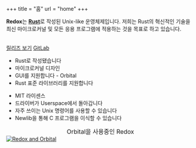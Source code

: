 +++
title = "홈"
url = "home"
+++
<div class="row install-row">
  <div class="col-md-8">
    <p class="pitch">
      <b>Redox</b>는 <a style="color: inherit;" href="https://www.rust-lang.org/"><b>Rust</b></a>로 작성된 Unix-like 운영체제입니다.
      저희는 Rust의 혁신적인 기술을 최신 마이크로커널 및 모든 응용 프로그램에 적용하는 것을 목표로 하고 있습니다.
    </p>
  </div>
  <div class="col-md-4 install-box">
    <br/>
    <a class="btn btn-primary" href="https://gitlab.redox-os.org/redox-os/redox/-/releases">릴리즈 보기</a>
    <a class="btn btn-default" href="https://gitlab.redox-os.org/redox-os/redox/">GitLab</a>
  </div>
</div>
<div class="row features">
  <div class="col-md-6">
    <ul class="laundry-list" style="margin-bottom: 0px;">
      <li>Rust로 작성됐습니다</li>
      <li>마이크로커널 디자인</li>
      <li>GUI를 지원합니다 - Orbital</li>
      <li>Rust 표준 라이브러리를 지원합니다</li>
    </ul>
  </div>
  <div class="col-md-6">
    <ul class="laundry-list">
      <li>MIT 라이센스</li>
      <li>드라이버가 Userspace에서 돌아갑니다</li>
      <li>자주 쓰이는 Unix 명령어를 사용할 수 있습니다</li>
      <li>Newlib을 통해 C 프로그램을 이식할 수 있습니다</li>
    </ul>
  </div>
</div>
<div class="row features">
  <div class="col-sm-12">
    <div style="font-size: 16px; text-align: center;">
      Orbital을 사용중인 Redox
    </div>
    <a href="/img/redox-orbital/large.png">
      <picture>
        <source media="(min-width: 640px)" srcset="/img/redox-orbital/large.webp" type="image/webp">
        <source media="(min-width: 320px)" srcset="/img/redox-orbital/medium.webp" type="image/webp">
        <source srcset="/img/redox-orbital/small.webp" type="image/webp">
        <source media="(min-width: 640px)" srcset="/img/redox-orbital/large.png" type="image/png">
        <source media="(min-width: 320px)" srcset="/img/redox-orbital/medium.png" type="image/png">
        <source srcset="/img/redox-orbital/small.png" type="image/png">
        <img src="/img/redox-orbital/large.png" class="img-responsive" alt="Redox and Orbital">
      </picture>
    </a>
  </div>
</div>
